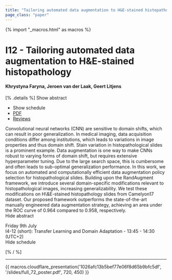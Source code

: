 ```yaml
---
title: "Tailoring automated data augmentation to H&E-stained histopathology"
page_class: "paper"
---
```


{% import "_macros.html" as macros %}

# I12 - Tailoring automated data augmentation to H&E-stained histopathology

#### Khrystyna Faryna, Jeroen van der Laak, Geert Litjens

[% .details %]
<a class="toggle_visibility" data-selector=".abstract" data-level="3">Show abstract</a>
- <a class="toggle_visibility" data-selector=".schedule" data-level="3">Show schedule</a>
- <a href="/proceedings/faryna21.pdf">PDF</a>
- <a href="https://openreview.net/forum?id=JrBfXaoxbA2">Reviews</a>

<p>
    <span class="abstract">
        Convolutional neural networks (CNN) are sensitive to domain shifts, which can result in poor generalization. In medical imaging, data acquisition conditions differ among institutions, which leads to variations in image properties and thus domain shift. Stain variation in histopathological slides is a prominent example. Data augmentation is one way to make CNNs robust to varying forms of domain shift, but requires extensive hyperparameter tuning. Due to the large search space, this is cumbersome and often leads to sub-optimal generalization performance. In this work, we focus on automated and computationally efficient data augmentation policy selection for histopathological slides. Building upon the RandAugment framework, we introduce several domain-specific modifications relevant to histopathological images, increasing generalizability. We test these modifications on H\&E-stained histopathology slides from Camelyon17 dataset. Our proposed framework outperforms the state-of-the-art manually engineered data augmentation strategy, achieving an area under the ROC curve of 0.964 compared to 0.958, respectively.
        <br>
        <span class="actions"><a class="toggle_visibility" data-level="2">Hide abstract</a></span>
    </span>
</p>

<p>
    <span class="schedule">
         Friday 9th July<br>I4-12 (short): Transfer Learning and Domain Adaptation - 13:45 - 14:30 (UTC+2)
        <br>
        <span class="actions"><a class="toggle_visibility" data-level="2">Hide schedule</a></span>
    </span>
</p>

[% / %]


---

{{ macros.cloudflare_presentation('1026afc13b5bef77e06f8d65b9bfc5df', '/slides/full_72_poster.pdf', 720, 450) }}
